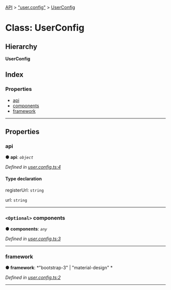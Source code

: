 [API](../README.md) > ["user.config"](../modules/_user_config_.md) > [UserConfig](../classes/_user_config_.userconfig.md)

# Class: UserConfig

## Hierarchy

**UserConfig**

## Index

### Properties

* [api](_user_config_.userconfig.md#api)
* [components](_user_config_.userconfig.md#components)
* [framework](_user_config_.userconfig.md#framework)

---

## Properties

<a id="api"></a>

###  api

**● api**: *`object`*

*Defined in [user.config.ts:4](https://github.com/authumn/authumn-angular/blob/04acefe/projects/authumn-angular/src/user/user.config.ts#L4)*

#### Type declaration

 registerUrl: `string`

 url: `string`

___
<a id="components"></a>

### `<Optional>` components

**● components**: *`any`*

*Defined in [user.config.ts:3](https://github.com/authumn/authumn-angular/blob/04acefe/projects/authumn-angular/src/user/user.config.ts#L3)*

___
<a id="framework"></a>

###  framework

**● framework**: *"bootstrap-3" |
"material-design"
*

*Defined in [user.config.ts:2](https://github.com/authumn/authumn-angular/blob/04acefe/projects/authumn-angular/src/user/user.config.ts#L2)*

___

